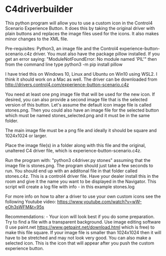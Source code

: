 # C4driverbuilder
This python program will allow you to use a custom icon in the Control4 Scenario Experience Button.
It does this by taking the original driver with plain buttons and replaces the image files used
for the icons. It also makes minor changes to the XML file.

Pre-requisites:  Python3, an image file and the Control4 experience-button-scenario.c4z driver.
You must also have the package pillow installed.  If you get an error saying:
"ModuleNotFoundError: No module named 'PIL'"
then from the command line type python3 -m pip install pillow

I have tried this on Windows 10, Linux and Ubuntu on Win10 using WSL2. I think it should work on a Mac as well.
The driver can be downloaded from http://drivers.control4.com/experience-button-scenario.c4z

You need at least one png image file that will be used for the new icon. If desired, you can also provide a second
image file that is the selected version of this button. Let's assume the default icon image file is called stones.png. 
Then you could also have an image file for the selected button which must be named stones_selected.png and it must be 
in the same folder.

The main image file must be a png file and ideally it should be square and 1024x1024 or larger.

Place the image file(s) in a folder along with this file and the original, unaltered C4 driver file, which is
experience-button-scenario.c4z.

Run the program with: "python3 c4driver.py stones" assuming that the image file is stones.png.
The program should just take a few seconds to run.  You should end up with an additonal file in that folder
called stones.c4z.  This is a control4 driver  file.  Have your dealer install this in the room and give it the name
you want to be displayed in the Navigator. This script will create a log file with info  - in this example stones.log

For more info on how to alter a driver to  use your own custom icons see the following Youtube
video: https://www.youtube.com/watch?v=wW-eOh3sWFM&t=95s

Recommendations: - Your icon will look best if you do some preparation. Try to find a file with a transparent 
background. Use image editing software (I use paint.net https://www.getpaint.net/download.html which is free) to make this file 
square. If your image file is smaller than 1024x1024 then it will have to be stretched and may not look very good. You can also make
a selected icon.  This is the icon that will appear after you push the custom experience button.
